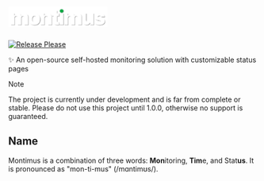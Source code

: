 # <img src="public/github-readme.png" alt="Montimus Logo" float="right" width="200" />

[![Release Please](https://github.com/SachsenspieltCoding/montimus/actions/workflows/release-please.yml/badge.svg)](https://github.com/SachsenspieltCoding/montimus/actions/workflows/release-please.yml)

✨ An open-source self-hosted monitoring solution with customizable status pages

> [!NOTE]
> The project is currently under development and is far from complete or stable. Please do not use this project until 1.0.0, otherwise no support is guaranteed.

## Name

Montimus is a combination of three words: **Mon**itoring, **Tim**e, and Stat**us**. It is pronounced as "mon-ti-mus" (/mɑntimʊs/).
